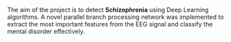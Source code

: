 The aim of the project is to detect **Schizophrenia** using Deep Learning algorithms. A novel parallel branch processing network was implemented to extract the most important features from the EEG signal and classify the mental disorder effectively.
